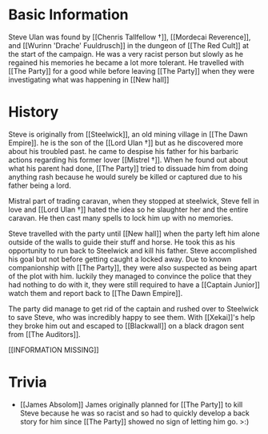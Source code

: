 
# Basic Information
Steve Ulan was found by [[Chenris Tallfellow †]], [[Mordecai Reverence]], and [[Wurinn 'Drache' Fuuldrusch]] in the dungeon of [[The Red Cult]] at the start of the campaign. He was a very racist person but slowly as he regained his memories he became a lot more tolerant. He travelled with [[The Party]] for a good while before leaving [[The Party]] when they were investigating what was happening in [[New hall]]

# History
Steve is originally from [[Steelwick]], an old mining village in [[The Dawn Empire]]. he is the son of the [[Lord Ulan †]] but as he discovered more about his troubled past. he came to despise his father for his barbaric actions regarding his former lover [[Mistrel †]]. When he found out about what his parent had done, [[The Party]] tried to dissuade him from doing anything rash because he would surely be killed or captured due to his father being a lord.

Mistral part of trading caravan, when they stopped at steelwick, Steve fell in love and [[Lord Ulan †]] hated the idea so he slaughter her and the entire caravan. He then cast many spells to lock him up with no memories. 

Steve travelled with the party until [[New hall]] when the party left him alone outside of the walls to guide their stuff and horse. He took this as his opportunity to run back to Steelwick and kill his father. Steve accomplished his goal but not before getting caught a locked away. Due to known companionship with [[The Party]], they were also suspected as being apart of the plot with him. luckily they managed to convince the police that they had nothing to do with it, they were still required to have a [[Captain Junior]] watch them and report back to [[The Dawn Empire]]. 

The party did manage to get rid of the captain and rushed over to Steelwick to save Steve, who was incredibly happy to see them. With [[Xekai]]'s help they broke him out and escaped to [[Blackwall]] on a black dragon sent from [[The Auditors]].

[[INFORMATION MISSING]]
# Trivia
- [[James Absolom]] James originally planned for [[The Party]] to kill Steve because he was so racist and so had to quickly develop a back story for him since [[The Party]] showed no sign of letting him go. >:)